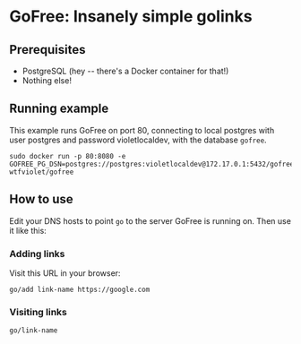 # GoFree: Insanely simple golinks

## Prerequisites
* PostgreSQL (hey -- there's a Docker container for that!)
* Nothing else!

## Running example
This example runs GoFree on port 80, connecting to local postgres with user
postgres and password violetlocaldev, with the database `gofree`.
```
sudo docker run -p 80:8080 -e GOFREE_PG_DSN=postgres://postgres:violetlocaldev@172.17.0.1:5432/gofree wtfviolet/gofree
```

## How to use
Edit your DNS hosts to point `go` to the server GoFree is running on. Then use
it like this:

### Adding links
Visit this URL in your browser:
```
go/add link-name https://google.com
```

### Visiting links
```
go/link-name
```
